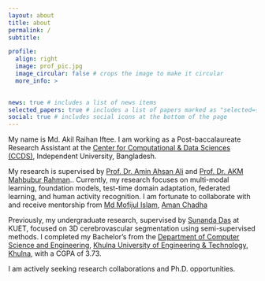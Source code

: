 ```yaml
---
layout: about
title: about
permalink: /
subtitle: 

profile:
  align: right
  image: prof_pic.jpg
  image_circular: false # crops the image to make it circular
  more_info: >
    

news: true # includes a list of news items
selected_papers: true # includes a list of papers marked as "selected={true}"
social: true # includes social icons at the bottom of the page
---
```


My name is Md. Akil Raihan Iftee. I am working as a Post-baccalaureate Research Assistant at the [Center for Computational & Data Sciences (CCDS)](https://ccds.ai), Independent University, Bangladesh. 

My research is supervised by [Prof. Dr. Amin Ahsan Ali](http://iub.ac.bd/academics/departments/cse/faculty-and-staff/aminali) and [Prof. Dr. AKM Mahbubur Rahman](http://iub.ac.bd/academics/departments/cse/faculty-and-staff/akmmrahman).. Currently, my research focuses on multi-modal learning, foundation models, test-time domain adaptation, federated learning, and human activity recognition. I am fortunate to collaborate with and receive mentorship from [Md Mofijul Islam](https://mmiakashs.github.io/), [Aman Chadha](https://www.aman.info/)

Previously, my undergraduate research, supervised by [Sunanda Das](https://scholar.google.com/citations?user=1OPbHxwAAAAJ&hl=en) at KUET, focused on 3D cerebrovascular segmentation using semi-supervised methods. I completed my Bachelor’s from the [Department of Computer Science and Engineering](https://www.kuet.ac.bd/dept/cse), [Khulna University of Engineering & Technology, Khulna](https://www.kuet.ac.bd/), with a CGPA of 3.73.

I am actively seeking research collaborations and Ph.D. opportunities.
